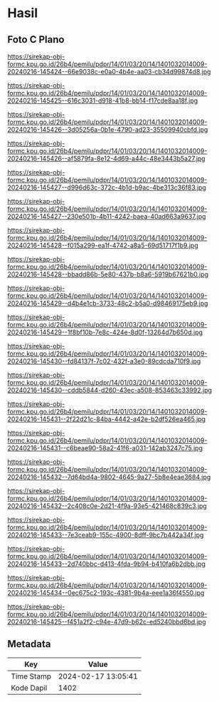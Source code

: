 # Hasil

## Foto C Plano

https://sirekap-obj-formc.kpu.go.id/26b4/pemilu/pdpr/14/01/03/20/14/1401032014009-20240216-145424--66e9038c-e0a0-4b4e-aa03-cb34d99874d8.jpg

https://sirekap-obj-formc.kpu.go.id/26b4/pemilu/pdpr/14/01/03/20/14/1401032014009-20240216-145425--616c3031-d918-41b8-bb14-f17cde8aa18f.jpg

https://sirekap-obj-formc.kpu.go.id/26b4/pemilu/pdpr/14/01/03/20/14/1401032014009-20240216-145426--3d05256a-0b1e-4790-ad23-35509940cbfd.jpg

https://sirekap-obj-formc.kpu.go.id/26b4/pemilu/pdpr/14/01/03/20/14/1401032014009-20240216-145426--af5879fa-8e12-4d69-a44c-48e3443b5a27.jpg

https://sirekap-obj-formc.kpu.go.id/26b4/pemilu/pdpr/14/01/03/20/14/1401032014009-20240216-145427--d996d63c-372c-4b1d-b9ac-4be313c36f83.jpg

https://sirekap-obj-formc.kpu.go.id/26b4/pemilu/pdpr/14/01/03/20/14/1401032014009-20240216-145427--230e501b-4b11-4242-baea-40ad663a9637.jpg

https://sirekap-obj-formc.kpu.go.id/26b4/pemilu/pdpr/14/01/03/20/14/1401032014009-20240216-145428--f015a299-ea1f-4742-a8a5-69d51717f1b9.jpg

https://sirekap-obj-formc.kpu.go.id/26b4/pemilu/pdpr/14/01/03/20/14/1401032014009-20240216-145428--bbadd86b-5e80-437b-b8a6-5919b67621b0.jpg

https://sirekap-obj-formc.kpu.go.id/26b4/pemilu/pdpr/14/01/03/20/14/1401032014009-20240216-145429--d4b4e1cb-3733-48c2-b5a0-d98469175eb9.jpg

https://sirekap-obj-formc.kpu.go.id/26b4/pemilu/pdpr/14/01/03/20/14/1401032014009-20240216-145429--1f8bf10b-7e8c-424e-8d0f-13264d7b650d.jpg

https://sirekap-obj-formc.kpu.go.id/26b4/pemilu/pdpr/14/01/03/20/14/1401032014009-20240216-145430--fd84137f-7c02-432f-a3e0-89cdcda710f9.jpg

https://sirekap-obj-formc.kpu.go.id/26b4/pemilu/pdpr/14/01/03/20/14/1401032014009-20240216-145430--cddb5844-d260-43ec-a508-853463c33992.jpg

https://sirekap-obj-formc.kpu.go.id/26b4/pemilu/pdpr/14/01/03/20/14/1401032014009-20240216-145431--2f22d21c-84ba-4442-a42e-b2df526ea465.jpg

https://sirekap-obj-formc.kpu.go.id/26b4/pemilu/pdpr/14/01/03/20/14/1401032014009-20240216-145431--c6beae90-58a2-41f6-a031-142ab3247c75.jpg

https://sirekap-obj-formc.kpu.go.id/26b4/pemilu/pdpr/14/01/03/20/14/1401032014009-20240216-145432--7d64bd4a-9802-4645-9a27-5b8e4eae3684.jpg

https://sirekap-obj-formc.kpu.go.id/26b4/pemilu/pdpr/14/01/03/20/14/1401032014009-20240216-145432--2c408c0e-2d21-4f9a-93e5-421468c839c3.jpg

https://sirekap-obj-formc.kpu.go.id/26b4/pemilu/pdpr/14/01/03/20/14/1401032014009-20240216-145433--7e3ceab9-155c-4900-8dff-9bc7b442a34f.jpg

https://sirekap-obj-formc.kpu.go.id/26b4/pemilu/pdpr/14/01/03/20/14/1401032014009-20240216-145433--2d740bbc-d413-4fda-9b94-b410fa6b2dbb.jpg

https://sirekap-obj-formc.kpu.go.id/26b4/pemilu/pdpr/14/01/03/20/14/1401032014009-20240216-145434--0ec675c2-193c-4381-9b4a-eee1a36f4550.jpg

https://sirekap-obj-formc.kpu.go.id/26b4/pemilu/pdpr/14/01/03/20/14/1401032014009-20240216-145425--f451a2f2-c94e-47d9-b62c-ed5240bbd6bd.jpg


## Metadata

| Key        | Value               |
| ---------- | ------------------- |
| Time Stamp | 2024-02-17 13:05:41 |
| Kode Dapil | 1402                |




